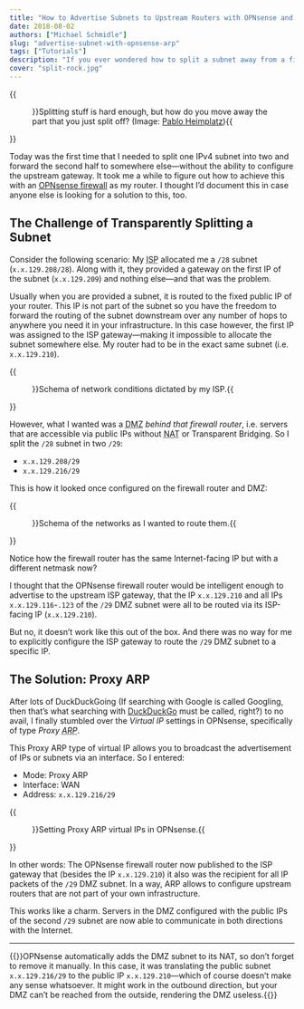 ```yaml
---
title: "How to Advertise Subnets to Upstream Routers with OPNsense and ARP"
date: 2018-08-02
authors: ["Michael Schmidle"]
slug: "advertise-subnet-with-opnsense-arp"
tags: ["Tutorials"]
description: "If you ever wondered how to split a subnet away from a fixed upstream gateway, here’s how you can achieve this with ARP in OPNsense."
cover: "split-rock.jpg"
---
```


{{<figure src="https://res.cloudinary.com/ypertex/image/upload/ar_5:3,c_fill,dpr_auto,g_auto,q_auto,w_740/v1574344649/a6e46127-e43f-4ea3-9aa8-819893c0f602.jpg">}}Splitting stuff is hard enough, but how do you move away the part that you just split off? (Image: [Pablo Heimplatz](https://unsplash.com/photos/an3qaxZ-2bY)){{</figure>}}

Today was the first time that I needed to split one IPv4 subnet into two and forward the second half to somewhere else—without the ability to configure the upstream gateway. It took me a while to figure out how to achieve this with an [OPNsense firewall](https://opnsense.org/) as my router. I thought I’d document this in case anyone else is looking for a solution to this, too.

## The Challenge of Transparently Splitting a Subnet

Consider the following scenario: My <abbr title="Internet Service Provider">ISP</abbr> allocated me a ``/28`` subnet (``x.x.129.208/28``). Along with it, they provided a gateway on the first IP of the subnet (``x.x.129.209``) and nothing else—and that was the problem.

Usually when you are provided a subnet, it is routed to the fixed public IP of your router. This IP is not part of the subnet so you have the freedom to forward the routing of the subnet downstream over any number of hops to anywhere you need it in your infrastructure. In this case however, the first IP was assigned to the ISP gateway—making it impossible to allocate the subnet somewhere else. My router had to be in the exact same subnet (i.e. ``x.x.129.210``).

{{<figure src="/media/advertise-subnet-with-opnsense-arp-1.png">}}Schema of network conditions dictated by my ISP.{{</figure>}}

However, what I wanted was a <abbr title="Demilitarized Zone">DMZ</abbr> *behind that firewall router*, i.e. servers that are accessible via public IPs without <abbr title="Network Address Translation">NAT</abbr> or Transparent Bridging. So I split the ``/28`` subnet in two ``/29``:

* ``x.x.129.208/29``
* ``x.x.129.216/29``

This is how it looked once configured on the firewall router and DMZ:

{{<figure src="/media/advertise-subnet-with-opnsense-arp-2.png">}}Schema of the networks as I wanted to route them.{{</figure>}}

Notice how the firewall router has the same Internet-facing IP but with a different netmask now?

I thought that the OPNsense firewall router would be intelligent enough to advertise to the upstream ISP gateway, that the IP ``x.x.129.210`` and all IPs ``x.x.129.116``-``.123`` of the ``/29`` DMZ subnet were all to be routed via its ISP-facing IP (``x.x.129.210``).

But no, it doesn’t work like this out of the box. And there was no way for me to explicitly configure the ISP gateway to route the ``/29`` DMZ subnet to a specific IP.

## The Solution: Proxy ARP

After lots of DuckDuckGoing (If searching with Google is called Googling, then that’s what searching with [DuckDuckGo](https://duckduckgo.com) must be called, right?) to no avail, I finally stumbled over the *Virtual IP* settings in OPNsense, specifically of type *Proxy <abbr title="Address Resolution Protocol">ARP</title>*.

This Proxy ARP type of virtual IP allows you to broadcast the advertisement of IPs or subnets via an interface. So I entered:

* Mode: Proxy ARP
* Interface: WAN
* Address: ``x.x.129.216/29``

{{<figure src="/media/opnsense-virtual-ip-proxy-arp.png">}}Setting Proxy ARP virtual IPs in OPNsense.{{</figure>}}

In other words: The OPNsense firewall router now published to the ISP gateway that (besides the IP ``x.x.129.210``) it also was the recipient for all IP packets of the ``/29`` DMZ subnet. In a way, ARP allows to configure upstream routers that are not part of your own infrastructure.

This works like a charm. Servers in the DMZ configured with the public IPs of the second ``/29`` subnet are now able to communicate in both directions with the Internet.

---

{{<note class="is-info">}}OPNsense automatically adds the DMZ subnet to its NAT, so don’t forget to remove it manually. In this case, it was translating the public subnet ``x.x.129.216/29`` to the public IP ``x.x.129.210``—which of course doesn’t make any sense whatsoever. It might work in the outbound direction, but your DMZ can’t be reached from the outside, rendering the DMZ useless.{{</note>}}
